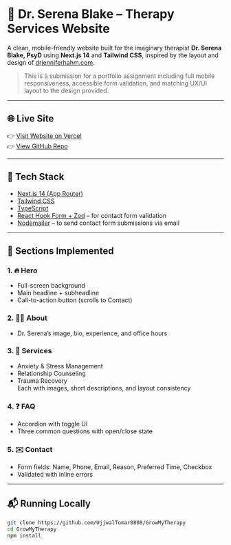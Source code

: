 # 🧠 Dr. Serena Blake – Therapy Services Website

A clean, mobile-friendly website built for the imaginary therapist **Dr. Serena Blake, PsyD** using **Next.js 14** and **Tailwind CSS**, inspired by the layout and design of [drjenniferhahm.com](https://www.drjenniferhahm.com/).

> This is a submission for a portfolio assignment including full mobile responsiveness, accessible form validation, and matching UX/UI layout to the design provided.

---

## 🌐 Live Site

👉 [Visit Website on Vercel]()  
👉 [View GitHub Repo](https://github.com/UjjwalTomar0808/GrowMyTherapy)

---

## 📁 Tech Stack

- [Next.js 14 (App Router)](https://nextjs.org/)
- [Tailwind CSS](https://tailwindcss.com/)
- [TypeScript](https://www.typescriptlang.org/)
- [React Hook Form + Zod](https://react-hook-form.com/) – for contact form validation
- [Nodemailer](https://nodemailer.com/) – to send contact form submissions via email

---

## 🧩 Sections Implemented

### 1. 🔥 Hero
- Full-screen background
- Main headline + subheadline
- Call-to-action button (scrolls to Contact)

### 2. 👩‍⚕️ About
- Dr. Serena’s image, bio, experience, and office hours

### 3. 💼 Services
- Anxiety & Stress Management
- Relationship Counseling
- Trauma Recovery  
Each with images, short descriptions, and layout consistency

### 4. ❓ FAQ
- Accordion with toggle UI
- Three common questions with open/close state

### 5. ✉️ Contact
- Form fields: Name, Phone, Email, Reason, Preferred Time, Checkbox
- Validated with inline errors

---

## 📬 Running Locally

```bash
git clone https://github.com/UjjwalTomar0808/GrowMyTherapy
cd GrowMyTherapy
npm install
